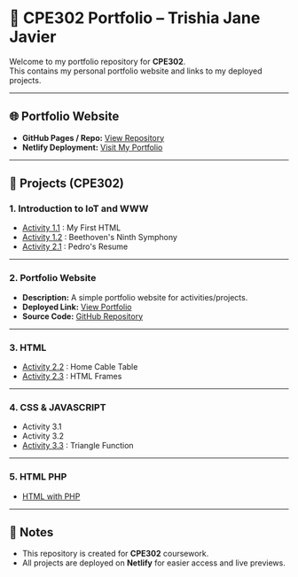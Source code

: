 # 📌 CPE302 Portfolio – Trishia Jane Javier

Welcome to my portfolio repository for **CPE302**.  
This contains my personal portfolio website and links to my deployed projects.

---

## 🌐 Portfolio Website
- **GitHub Pages / Repo:** [View Repository](https://github.com/tijeyy/)  
- **Netlify Deployment:** [Visit My Portfolio](https://tj-esys2.netlify.app/)

---

## 📂 Projects (CPE302)

### 1. Introduction to IoT and WWW
- [Activity 1.1](https://tj-esys2.netlify.app/activity1) : My First HTML
- [Activity 1.2](https://tj-esys2.netlify.app/activity1-2) : Beethoven's Ninth Symphony
- [Activity 2.1](https://tj-esys2.netlify.app/activity2-1) : Pedro's Resume

---

### 2. Portfolio Website
- **Description:** A simple portfolio website for activities/projects.  
- **Deployed Link:** [View Portfolio](https://tj-esys2.netlify.app/)
- **Source Code:** [GitHub Repository](https://github.com/tijeyy/CPE302_ACTIVITIES/blob/main/index.html)

---

### 3. HTML
- [Activity 2.2](https://tj-esys2.netlify.app/activity2-2) : Home Cable Table
- [Activity 2.3](https://tj-esys2.netlify.app/activity2-3) : HTML Frames

---

### 4. CSS & JAVASCRIPT
- Activity 3.1
- Activity 3.2
- [Activity 3.3](https://tj-esys2.netlify.app/activity3-3) : Triangle Function

---

### 5. HTML PHP
- [HTML with PHP](http://luminasimulation.0hi.me/signup.php)

---

## 📝 Notes
- This repository is created for **CPE302** coursework.  
- All projects are deployed on **Netlify** for easier access and live previews.  
